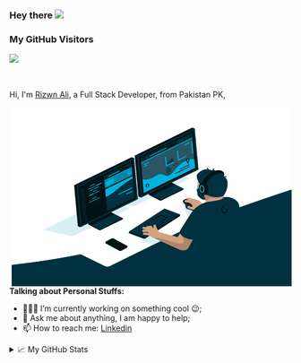 ### Hey there <img src="https://media.giphy.com/media/hvRJCLFzcasrR4ia7z/giphy.gif" width="25px">

### My GitHub Visitors
![](https://visitor-badge.glitch.me/badge?page_id=devrizwanali)

<br />

Hi, I'm [Rizwn Ali](https://www.linkedin.com/in/rizwan-ali-450888121/), a Full Stack Developer, from Pakistan PK, 

  <img align="right" alt="GIF" src="https://github.com/devrizwanali/devrizwanali/blob/main/coding.gif" width="500" height="320" />
  
**Talking about Personal Stuffs:**

- 👨🏽‍💻 I’m currently working on something cool :wink:;
- 💬 Ask me about anything, I am happy to help;
- 📫 How to reach me: [Linkedin](https://www.linkedin.com/in/rizwan-ali-450888121/)

<details>
<summary>📈 My GitHub Stats</summary>

<p align="center"> <img src="https://github-readme-stats.vercel.app/api?username=devrizwanali&show_icons=true&theme=gotham" />

</details>
